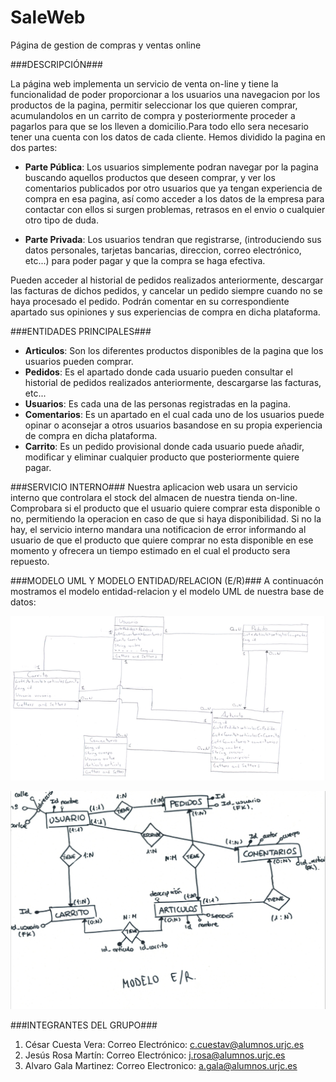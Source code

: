 # SaleWeb
Página de gestion de compras y ventas online

###DESCRIPCIÓN###

La página web implementa un servicio de venta on-line y tiene la funcionalidad de poder proporcionar a los usuarios una navegacion por los productos de la pagina, permitir seleccionar los que quieren comprar, acumulandolos en un carrito de compra y posteriormente proceder a pagarlos para que se los lleven a domicilio.Para todo ello sera necesario tener una cuenta con los datos de cada cliente. Hemos dividido la pagina en dos partes:

- **Parte Pública**: Los usuarios simplemente podran navegar por la pagina buscando aquellos productos que deseen comprar, y ver los comentarios publicados por otro usuarios que ya tengan experiencia de compra en esa pagina, así como acceder a los datos de la empresa para contactar con ellos si surgen problemas, retrasos en el envio o cualquier otro tipo de duda.

- **Parte Privada**: Los usuarios tendran que registrarse, (introduciendo sus datos personales, tarjetas bancarias, direccion, correo electrónico, etc...) para poder pagar y que la compra se haga efectiva.

Pueden acceder al historial de pedidos realizados anteriormente, descargar las facturas de dichos pedidos, y cancelar un pedido siempre cuando no se haya procesado el pedido. Podrán comentar en su correspondiente apartado sus opiniones y sus experiencias de compra en dicha plataforma.
 
###ENTIDADES PRINCIPALES###
- **Articulos**: Son los diferentes productos disponibles de la pagina que los usuarios pueden comprar.
- **Pedidos**: Es el apartado donde cada usuario pueden consultar el historial de pedidos realizados anteriormente, descargarse las facturas, etc...
- **Usuarios**: Es cada una de las personas registradas en la pagina.
- **Comentarios**: Es un apartado en el cual cada uno de los usuarios puede opinar o aconsejar a otros usuarios basandose en su propia experiencia de compra en dicha plataforma.
- **Carrito**: Es un pedido provisional donde cada usuario puede añadir, modificar y eliminar cualquier producto que posteriormente quiere pagar.

###SERVICIO INTERNO###
Nuestra aplicacion web usara un servicio interno que controlara el stock del almacen de nuestra tienda on-line.
Comprobara si el producto que el usuario quiere comprar esta disponible o no, permitiendo la operacion en caso de que si haya disponibilidad. Si no la hay, el servicio interno mandara una notificacion de error informando al usuario de que el producto que quiere comprar no esta disponible en ese momento y ofrecera un tiempo estimado en el cual el producto sera repuesto.

###MODELO UML Y MODELO ENTIDAD/RELACION (E/R)###
A continuacón mostramos el modelo entidad-relacion y el modelo UML de nuestra base de datos:

![](imagenes/UML.png)

![](imagenes/modelo.png)

###INTEGRANTES DEL GRUPO###
1. César Cuesta Vera: Correo Electrónico: c.cuestav@alumnos.urjc.es
2. Jesús Rosa Martín: Correo Electrónico: j.rosa@alumnos.urjc.es
3. Alvaro Gala Martinez: Correo Electronico: a.gala@alumnos.urjc.es
